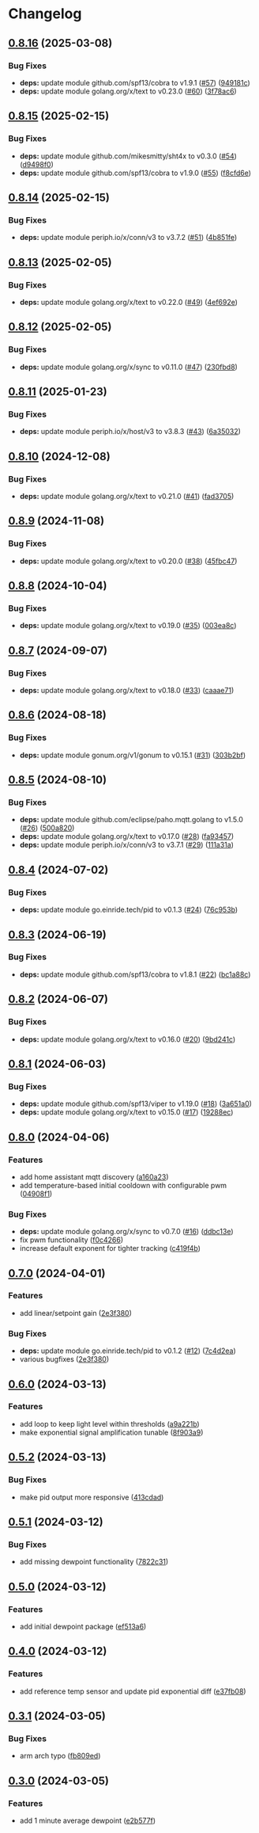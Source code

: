# Changelog

## [0.8.16](https://github.com/mikesmitty/chilly-boy/compare/v0.8.15...v0.8.16) (2025-03-08)


### Bug Fixes

* **deps:** update module github.com/spf13/cobra to v1.9.1 ([#57](https://github.com/mikesmitty/chilly-boy/issues/57)) ([949181c](https://github.com/mikesmitty/chilly-boy/commit/949181c7983c6b7f08e69205d84073fa3855a1fb))
* **deps:** update module golang.org/x/text to v0.23.0 ([#60](https://github.com/mikesmitty/chilly-boy/issues/60)) ([3f78ac6](https://github.com/mikesmitty/chilly-boy/commit/3f78ac6fe7da2b5bdfcb8df2142f10949af04435))

## [0.8.15](https://github.com/mikesmitty/chilly-boy/compare/v0.8.14...v0.8.15) (2025-02-15)


### Bug Fixes

* **deps:** update module github.com/mikesmitty/sht4x to v0.3.0 ([#54](https://github.com/mikesmitty/chilly-boy/issues/54)) ([d9498f0](https://github.com/mikesmitty/chilly-boy/commit/d9498f0c4fcd89439940a861d6d46e56c5cfaf5e))
* **deps:** update module github.com/spf13/cobra to v1.9.0 ([#55](https://github.com/mikesmitty/chilly-boy/issues/55)) ([f8cfd6e](https://github.com/mikesmitty/chilly-boy/commit/f8cfd6e01300b0942edbdd0217c5840661550899))

## [0.8.14](https://github.com/mikesmitty/chilly-boy/compare/v0.8.13...v0.8.14) (2025-02-15)


### Bug Fixes

* **deps:** update module periph.io/x/conn/v3 to v3.7.2 ([#51](https://github.com/mikesmitty/chilly-boy/issues/51)) ([4b851fe](https://github.com/mikesmitty/chilly-boy/commit/4b851fe82e5f241dd8345a6e256c9cc6354a5a25))

## [0.8.13](https://github.com/mikesmitty/chilly-boy/compare/v0.8.12...v0.8.13) (2025-02-05)


### Bug Fixes

* **deps:** update module golang.org/x/text to v0.22.0 ([#49](https://github.com/mikesmitty/chilly-boy/issues/49)) ([4ef692e](https://github.com/mikesmitty/chilly-boy/commit/4ef692ecf5f347a12b1c9ac09517cfdf67c7c1f3))

## [0.8.12](https://github.com/mikesmitty/chilly-boy/compare/v0.8.11...v0.8.12) (2025-02-05)


### Bug Fixes

* **deps:** update module golang.org/x/sync to v0.11.0 ([#47](https://github.com/mikesmitty/chilly-boy/issues/47)) ([230fbd8](https://github.com/mikesmitty/chilly-boy/commit/230fbd899fe46802367ea11a83cf3f0e4a076ee1))

## [0.8.11](https://github.com/mikesmitty/chilly-boy/compare/v0.8.10...v0.8.11) (2025-01-23)


### Bug Fixes

* **deps:** update module periph.io/x/host/v3 to v3.8.3 ([#43](https://github.com/mikesmitty/chilly-boy/issues/43)) ([6a35032](https://github.com/mikesmitty/chilly-boy/commit/6a35032fcb999657aea4ae03124285b86c6b0c94))

## [0.8.10](https://github.com/mikesmitty/chilly-boy/compare/v0.8.9...v0.8.10) (2024-12-08)


### Bug Fixes

* **deps:** update module golang.org/x/text to v0.21.0 ([#41](https://github.com/mikesmitty/chilly-boy/issues/41)) ([fad3705](https://github.com/mikesmitty/chilly-boy/commit/fad3705e5490a822f7839de9e8ffb465cd2e1307))

## [0.8.9](https://github.com/mikesmitty/chilly-boy/compare/v0.8.8...v0.8.9) (2024-11-08)


### Bug Fixes

* **deps:** update module golang.org/x/text to v0.20.0 ([#38](https://github.com/mikesmitty/chilly-boy/issues/38)) ([45fbc47](https://github.com/mikesmitty/chilly-boy/commit/45fbc47096d7bf80cd4d45fe9878fc13eace7479))

## [0.8.8](https://github.com/mikesmitty/chilly-boy/compare/v0.8.7...v0.8.8) (2024-10-04)


### Bug Fixes

* **deps:** update module golang.org/x/text to v0.19.0 ([#35](https://github.com/mikesmitty/chilly-boy/issues/35)) ([003ea8c](https://github.com/mikesmitty/chilly-boy/commit/003ea8c7bd9ceaf7201072b2377f9ab8ce24260d))

## [0.8.7](https://github.com/mikesmitty/chilly-boy/compare/v0.8.6...v0.8.7) (2024-09-07)


### Bug Fixes

* **deps:** update module golang.org/x/text to v0.18.0 ([#33](https://github.com/mikesmitty/chilly-boy/issues/33)) ([caaae71](https://github.com/mikesmitty/chilly-boy/commit/caaae71a25aee9f37f0c6fee2c92b0e9b710376c))

## [0.8.6](https://github.com/mikesmitty/chilly-boy/compare/v0.8.5...v0.8.6) (2024-08-18)


### Bug Fixes

* **deps:** update module gonum.org/v1/gonum to v0.15.1 ([#31](https://github.com/mikesmitty/chilly-boy/issues/31)) ([303b2bf](https://github.com/mikesmitty/chilly-boy/commit/303b2bfab4ec5302afd70eb76c88e8fc85066c6e))

## [0.8.5](https://github.com/mikesmitty/chilly-boy/compare/v0.8.4...v0.8.5) (2024-08-10)


### Bug Fixes

* **deps:** update module github.com/eclipse/paho.mqtt.golang to v1.5.0 ([#26](https://github.com/mikesmitty/chilly-boy/issues/26)) ([500a820](https://github.com/mikesmitty/chilly-boy/commit/500a8203eb8bdf8f5ff5ccd77af9910d4a6c733f))
* **deps:** update module golang.org/x/text to v0.17.0 ([#28](https://github.com/mikesmitty/chilly-boy/issues/28)) ([fa93457](https://github.com/mikesmitty/chilly-boy/commit/fa93457c6856c120932a118c43445b6894a3f4f0))
* **deps:** update module periph.io/x/conn/v3 to v3.7.1 ([#29](https://github.com/mikesmitty/chilly-boy/issues/29)) ([111a31a](https://github.com/mikesmitty/chilly-boy/commit/111a31a73dd3f7d89a1640c8baf9ffd230f3bd5d))

## [0.8.4](https://github.com/mikesmitty/chilly-boy/compare/v0.8.3...v0.8.4) (2024-07-02)


### Bug Fixes

* **deps:** update module go.einride.tech/pid to v0.1.3 ([#24](https://github.com/mikesmitty/chilly-boy/issues/24)) ([76c953b](https://github.com/mikesmitty/chilly-boy/commit/76c953b9b24f9030b5b20d192029cd3ce170ee34))

## [0.8.3](https://github.com/mikesmitty/chilly-boy/compare/v0.8.2...v0.8.3) (2024-06-19)


### Bug Fixes

* **deps:** update module github.com/spf13/cobra to v1.8.1 ([#22](https://github.com/mikesmitty/chilly-boy/issues/22)) ([bc1a88c](https://github.com/mikesmitty/chilly-boy/commit/bc1a88c78df024a2395defc870fbc94ba5a56ebf))

## [0.8.2](https://github.com/mikesmitty/chilly-boy/compare/v0.8.1...v0.8.2) (2024-06-07)


### Bug Fixes

* **deps:** update module golang.org/x/text to v0.16.0 ([#20](https://github.com/mikesmitty/chilly-boy/issues/20)) ([9bd241c](https://github.com/mikesmitty/chilly-boy/commit/9bd241c50bdb9b296ffd90beedc55f8654175558))

## [0.8.1](https://github.com/mikesmitty/chilly-boy/compare/v0.8.0...v0.8.1) (2024-06-03)


### Bug Fixes

* **deps:** update module github.com/spf13/viper to v1.19.0 ([#18](https://github.com/mikesmitty/chilly-boy/issues/18)) ([3a651a0](https://github.com/mikesmitty/chilly-boy/commit/3a651a0983001717fdb2b2e973d1f2d45f3ce2f8))
* **deps:** update module golang.org/x/text to v0.15.0 ([#17](https://github.com/mikesmitty/chilly-boy/issues/17)) ([19288ec](https://github.com/mikesmitty/chilly-boy/commit/19288ec7221c101d84fd6aff49a8d8ac2ed4f9ae))

## [0.8.0](https://github.com/mikesmitty/chilly-boy/compare/v0.7.0...v0.8.0) (2024-04-06)


### Features

* add home assistant mqtt discovery ([a160a23](https://github.com/mikesmitty/chilly-boy/commit/a160a2304c525fdb27e7ee3ca0409b8d223f9fd1))
* add temperature-based initial cooldown with configurable pwm ([04908f1](https://github.com/mikesmitty/chilly-boy/commit/04908f1f52ab9487d79db0a9692b4172013330bc))


### Bug Fixes

* **deps:** update module golang.org/x/sync to v0.7.0 ([#16](https://github.com/mikesmitty/chilly-boy/issues/16)) ([ddbc13e](https://github.com/mikesmitty/chilly-boy/commit/ddbc13e95d84556727e8f26755404fa7622b8cbf))
* fix pwm functionality ([f0c4266](https://github.com/mikesmitty/chilly-boy/commit/f0c42662332b6dd1fdacf33a35baa0232ddbe8a4))
* increase default exponent for tighter tracking ([c419f4b](https://github.com/mikesmitty/chilly-boy/commit/c419f4b95353f291bc1c701294a5dacbe6047dbb))

## [0.7.0](https://github.com/mikesmitty/chilly-boy/compare/v0.6.0...v0.7.0) (2024-04-01)


### Features

* add linear/setpoint gain ([2e3f380](https://github.com/mikesmitty/chilly-boy/commit/2e3f3801c5f439f2d9cb27bc5ab007dc984d15da))


### Bug Fixes

* **deps:** update module go.einride.tech/pid to v0.1.2 ([#12](https://github.com/mikesmitty/chilly-boy/issues/12)) ([7c4d2ea](https://github.com/mikesmitty/chilly-boy/commit/7c4d2ea495143ca5accc6bdd93b157bfcfe78195))
* various bugfixes ([2e3f380](https://github.com/mikesmitty/chilly-boy/commit/2e3f3801c5f439f2d9cb27bc5ab007dc984d15da))

## [0.6.0](https://github.com/mikesmitty/chilly-boy/compare/v0.5.2...v0.6.0) (2024-03-13)


### Features

* add loop to keep light level within thresholds ([a9a221b](https://github.com/mikesmitty/chilly-boy/commit/a9a221b841fa5285fef4f317f3011e28ab550764))
* make exponential signal amplification tunable ([8f903a9](https://github.com/mikesmitty/chilly-boy/commit/8f903a9a26764a467913c0f4d75f1172056aa595))

## [0.5.2](https://github.com/mikesmitty/chilly-boy/compare/v0.5.1...v0.5.2) (2024-03-13)


### Bug Fixes

* make pid output more responsive ([413cdad](https://github.com/mikesmitty/chilly-boy/commit/413cdadb8b53aae1472b1cdb0d703ed9241da774))

## [0.5.1](https://github.com/mikesmitty/chilly-boy/compare/v0.5.0...v0.5.1) (2024-03-12)


### Bug Fixes

* add missing dewpoint functionality ([7822c31](https://github.com/mikesmitty/chilly-boy/commit/7822c31de187f6d1fcb8e4b1b349a055e79b4eb9))

## [0.5.0](https://github.com/mikesmitty/chilly-boy/compare/v0.4.0...v0.5.0) (2024-03-12)


### Features

* add initial dewpoint package ([ef513a6](https://github.com/mikesmitty/chilly-boy/commit/ef513a6d2554af8d461792a80a5d27e464097c34))

## [0.4.0](https://github.com/mikesmitty/chilly-boy/compare/v0.3.1...v0.4.0) (2024-03-12)


### Features

* add reference temp sensor and update pid exponential diff ([e37fb08](https://github.com/mikesmitty/chilly-boy/commit/e37fb08d7261a2e5ad5ce211fbee33e4234edbf1))

## [0.3.1](https://github.com/mikesmitty/chilly-boy/compare/v0.3.0...v0.3.1) (2024-03-05)


### Bug Fixes

* arm arch typo ([fb809ed](https://github.com/mikesmitty/chilly-boy/commit/fb809edfe04561f33852789d25bcbe050cb508f4))

## [0.3.0](https://github.com/mikesmitty/chilly-boy/compare/v0.2.0...v0.3.0) (2024-03-05)


### Features

* add 1 minute average dewpoint ([e2b577f](https://github.com/mikesmitty/chilly-boy/commit/e2b577f05eeba33a3683d39bc3e38690d444eb67))
